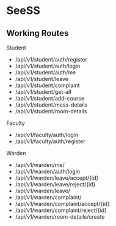 # SeeSS
## Working Routes
Student
- /api/v1/student/auth/register
- /api/v1/student/auth/login
- /api/v1/student/auth/me
- /api/v1/student/leave
- /api/v1/student/complaint
- /api/v1/student/get-all
- /api/v1/student/add-course
- /api/v1/student/mess-details
- /api/v1/student/room-details

Faculty
- /api/v1/faculty/auth/login
- /api/v1/faculty/auth/register

Warden
- /api/v1/warden/me/
- /api/v1/warden/auth/login
- /api/v1/warden/leave/accept/{id}
- /api/v1/warden/leave/reject/{id}
- /api/v1/warden/leave/
- /api/v1/warden/complaint/
- /api/v1/warden/complaint/accept/{id}
- /api/v1/warden/complaint/reject/{id}
- /api/v1/warden/room-details/create
